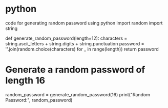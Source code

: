 # python
code for generating random password using python
import random
import string

def generate_random_password(length=12):
    characters = string.ascii_letters + string.digits + string.punctuation
    password = ''.join(random.choice(characters) for _ in range(length))
    return password

# Generate a random password of length 16
random_password = generate_random_password(16)
print("Random Password:", random_password)


